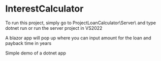 # InterestCalculator

To run this project, simply go to ProjectLoanCalculator\Server\ and type dotnet run or run the server project in VS2022

A blazor app will pop up where you can input amount for the loan and payback time in years

Simple demo of a dotnet app
